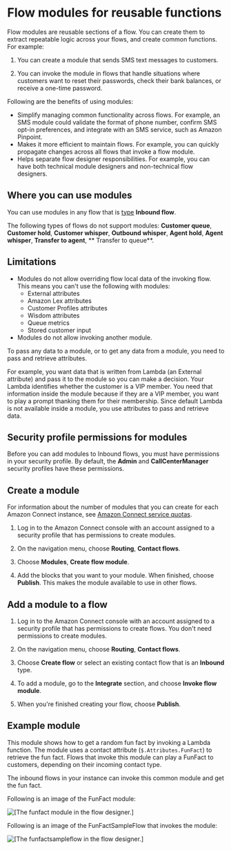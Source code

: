 # Flow modules for reusable functions<a name="contact-flow-modules"></a>

Flow modules are reusable sections of a flow\. You can create them to extract repeatable logic across your flows, and create common functions\. For example:

1. You can create a module that sends SMS text messages to customers\.

1. You can invoke the module in flows that handle situations where customers want to reset their passwords, check their bank balances, or receive a one\-time password\.

Following are the benefits of using modules:
+ Simplify managing common functionality across flows\. For example, an SMS module could validate the format of phone number, confirm SMS opt\-in preferences, and integrate with an SMS service, such as Amazon Pinpoint\.
+ Makes it more efficient to maintain flows\. For example, you can quickly propagate changes across all flows that invoke a flow module\.
+ Helps separate flow designer responsibilities\. For example, you can have both technical module designers and non\-technical flow designers\.

## Where you can use modules<a name="where-to-use-modules"></a>

You can use modules in any flow that is [type](create-contact-flow.md#contact-flow-types) **Inbound flow**\. 

The following types of flows do not support modules: **Customer queue**, **Customer hold**, **Customer whisper**, **Outbound whisper**, **Agent hold**, **Agent whisper**, **Transfer to agent**, ** Transfer to queue**\. 

## Limitations<a name="modules-limits"></a>
+ Modules do not allow overriding flow local data of the invoking flow\. This means you can't use the following with modules:
  + External attributes
  + Amazon Lex attributes
  + Customer Profiles attributes
  + Wisdom attributes
  + Queue metrics
  + Stored customer input
+ Modules do not allow invoking another module\.

To pass any data to a module, or to get any data from a module, you need to pass and retrieve attributes\.

For example, you want data that is written from Lambda \(an External attribute\) and pass it to the module so you can make a decision\. Your Lambda identifies whether the customer is a VIP member\. You need that information inside the module because if they are a VIP member, you want to play a prompt thanking them for their membership\. Since default Lambda is not available inside a module, you use attributes to pass and retrieve data\.  

## Security profile permissions for modules<a name="module-permissions"></a>

Before you can add modules to Inbound flows, you must have permissions in your security profile\. By default, the **Admin** and **CallCenterManager** security profiles have these permissions\.

## Create a module<a name="use-modules"></a>

For information about the number of modules that you can create for each Amazon Connect instance, see [Amazon Connect service quotas](amazon-connect-service-limits.md)\.

1. Log in to the Amazon Connect console with an account assigned to a security profile that has permissions to create modules\.

1. On the navigation menu, choose **Routing**, **Contact flows**\.

1. Choose **Modules**, **Create flow module**\. 

1. Add the blocks that you want to your module\. When finished, choose **Publish**\. This makes the module available to use in other flows\.

## Add a module to a flow<a name="add-modules"></a>

1. Log in to the Amazon Connect console with an account assigned to a security profile that has permissions to create flows\. You don't need permissions to create modules\.

1. On the navigation menu, choose **Routing**, **Contact flows**\.

1. Choose **Create flow** or select an existing contact flow that is an **Inbound** type\. 

1. To add a module, go to the **Integrate** section, and choose **Invoke flow module**\. 

1. When you're finished creating your flow, choose **Publish**\. 

## Example module<a name="example-module"></a>

This module shows how to get a random fun fact by invoking a Lambda function\. The module uses a contact attribute \(`$.Attributes.FunFact`\) to retrieve the fun fact\. Flows that invoke this module can play a FunFact to customers, depending on their incoming contact type\. 

The inbound flows in your instance can invoke this common module and get the fun fact\.

Following is an image of the FunFact module:

![\[The funfact module in the flow designer.\]](http://docs.aws.amazon.com/connect/latest/adminguide/images/module-example1.png)

Following is an image of the FunFactSampleFlow that invokes the module:

![\[The funfactsampleflow in the flow designer.\]](http://docs.aws.amazon.com/connect/latest/adminguide/images/module-example2.png)